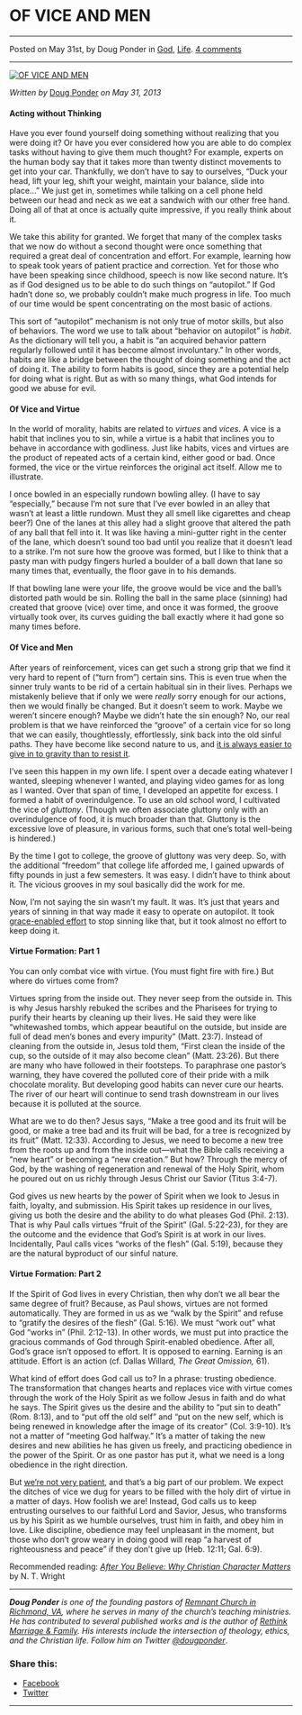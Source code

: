 OF VICE AND MEN
===============

* * *

Posted on May 31st, by Doug Ponder in [God](http://www.remnantresource.org/category/god/), [Life](http://www.remnantresource.org/category/life/). [4 comments](http://www.remnantresource.org/vice-and-men/#comments)

* * *

[![OF VICE AND MEN](http://www.remnantresource.org/wp-content/uploads/2013/05/viceAndMen.jpg)](http://www.remnantresource.org/wp-content/uploads/2013/05/viceAndMen.jpg)  

_Written by_ [Doug Ponder](http://www.remnantresource.org/author/doug-ponder/ "Posts by Doug Ponder") _on May 31, 2013_

#### **Acting without Thinking**

Have you ever found yourself doing something without realizing that you were doing it? Or have you ever considered how you are able to do complex tasks without having to give them much thought? For example, experts on the human body say that it takes more than twenty distinct movements to get into your car. Thankfully, we don’t have to say to ourselves, “Duck your head, lift your leg, shift your weight, maintain your balance, slide into place…” We just get in, sometimes while talking on a cell phone held between our head and neck as we eat a sandwich with our other free hand. Doing all of that at once is actually quite impressive, if you really think about it.

We take this ability for granted. We forget that many of the complex tasks that we now do without a second thought were once something that required a great deal of concentration and effort. For example, learning how to speak took years of patient practice and correction. Yet for those who have been speaking since childhood, speech is now like second nature. It’s as if God designed us to be able to do such things on “autopilot.” If God hadn’t done so, we probably couldn’t make much progress in life. Too much of our time would be spent concentrating on the most basic of actions.

This sort of “autopilot” mechanism is not only true of motor skills, but also of behaviors. The word we use to talk about “behavior on autopilot” is _habit_. As the dictionary will tell you, a habit is “an acquired behavior pattern regularly followed until it has become almost involuntary.” In other words, habits are like a bridge between the thought of doing something and the act of doing it. The ability to form habits is good, since they are a potential help for doing what is right. But as with so many things, what God intends for good we abuse for evil.

#### **Of Vice and Virtue**

In the world of morality, habits are related to _virtues_ and _vices_. A vice is a habit that inclines you to sin, while a virtue is a habit that inclines you to behave in accordance with godliness. Just like habits, vices and virtues are the product of repeated acts of a certain kind, either good or bad. Once formed, the vice or the virtue reinforces the original act itself. Allow me to illustrate.

I once bowled in an especially rundown bowling alley. (I have to say “especially,” because I’m not sure that I’ve ever bowled in an alley that wasn’t at least a little rundown. Must they all smell like cigarettes and cheap beer?) One of the lanes at this alley had a slight groove that altered the path of any ball that fell into it. It was like having a mini-gutter right in the center of the lane, which doesn’t sound too bad until you realize that it doesn’t lead to a strike. I’m not sure how the groove was formed, but I like to think that a pasty man with pudgy fingers hurled a boulder of a ball down that lane so many times that, eventually, the floor gave in to his demands.

If that bowling lane were your life, the groove would be vice and the ball’s distorted path would be sin. Rolling the ball in the same place (sinning) had created that groove (vice) over time, and once it was formed, the groove virtually took over, its curves guiding the ball exactly where it had gone so many times before.

#### **Of Vice and Men**

After years of reinforcement, vices can get such a strong grip that we find it very hard to repent of (“turn from”) certain sins. This is even true when the sinner truly wants to be rid of a certain habitual sin in their lives. Perhaps we mistakenly believe that if only we were _really_ sorry enough for our actions, then we would finally be changed. But it doesn’t seem to work. Maybe we weren’t sincere enough? Maybe we didn’t hate the sin enough? No, our real problem is that we have reinforced the “groove” of a certain vice for so long that we can easily, thoughtlessly, effortlessly, sink back into the old sinful paths. They have become like second nature to us, and [it is always easier to give in to gravity than to resist it](http://www.remnantresource.org/sin-like-gravity/).

I’ve seen this happen in my own life. I spent over a decade eating whatever I wanted, sleeping whenever I wanted, and playing video games for as long as I wanted. Over that span of time, I developed an appetite for excess. I formed a habit of overindulgence. To use an old school word, I cultivated the vice of _gluttony_. (Though we often associate gluttony only with an overindulgence of food, it is much broader than that. Gluttony is the excessive love of pleasure, in various forms, such that one’s total well-being is hindered.)

By the time I got to college, the groove of gluttony was very deep. So, with the additional “freedom” that college life afforded me, I gained upwards of fifty pounds in just a few semesters. It was easy. I didn’t have to think about it. The vicious grooves in my soul basically did the work for me.

Now, I’m not saying the sin wasn’t my fault. It was. It’s just that years and years of sinning in that way made it easy to operate on autopilot. It took [grace-enabled effort](http://www.remnantresource.org/growing-in-grace/) to stop sinning like that, but it took almost no effort to keep doing it.

#### **Virtue Formation: Part 1**

You can only combat vice with virtue. (You must fight fire with fire.) But where do virtues come from?

Virtues spring from the inside out. They never seep from the outside in. This is why Jesus harshly rebuked the scribes and the Pharisees for trying to purify their hearts by cleaning up their lives. He said they were like “whitewashed tombs, which appear beautiful on the outside, but inside are full of dead men’s bones and every impurity” (Matt. 23:7). Instead of cleaning from the outside in, Jesus told them, “First clean the inside of the cup, so the outside of it may also become clean” (Matt. 23:26). But there are many who have followed in their footsteps. To paraphrase one pastor’s warning, they have covered the polluted core of their pride with a milk chocolate morality. But developing good habits can never cure our hearts. The river of our heart will continue to send trash downstream in our lives because it is polluted at the source.

What are we to do then? Jesus says, “Make a tree good and its fruit will be good, or make a tree bad and its fruit will be bad, for a tree is recognized by its fruit” (Matt. 12:33). According to Jesus, we need to become a new tree from the roots up and from the inside out—what the Bible calls receiving a “new heart” or becoming a “new creation.” But how? Through the mercy of God, by the washing of regeneration and renewal of the Holy Spirit, whom he poured out on us richly through Jesus Christ our Savior (Titus 3:4-7).

God gives us new hearts by the power of Spirit when we look to Jesus in faith, loyalty, and submission. His Spirit takes up residence in our lives, giving us both the desire and the ability to do what pleases God (Phil. 2:13). That is why Paul calls virtues “fruit of the Spirit” (Gal. 5:22-23), for they are the outcome and the evidence that God’s Spirit is at work in our lives. Incidentally, Paul calls vices “works of the flesh” (Gal. 5:19), because they are the natural byproduct of our sinful nature.

#### **Virtue Formation: Part 2**

If the Spirit of God lives in every Christian, then why don’t we all bear the same degree of fruit? Because, as Paul shows, virtues are not formed automatically. They are formed in us as we “walk by the Spirit” and refuse to “gratify the desires of the flesh” (Gal. 5:16). We must “work out” what God “works in” (Phil. 2:12-13). In other words, we must put into practice the gracious commands of God through Spirit-enabled obedience. After all, God’s grace isn’t opposed to effort. It is opposed to earning. Earning is an attitude. Effort is an action (cf. Dallas Willard, _The Great Omission,_ 61).

What kind of effort does God call us to? In a phrase: trusting obedience. The transformation that changes hearts and replaces vice with virtue comes through the work of the Holy Spirit as we follow Jesus in faith and do what he says. The Spirit gives us the desire and the ability to “put sin to death” (Rom. 8:13), and to “put off the old self” and “put on the new self, which is being renewed in knowledge after the image of its creator” (Col. 3:9-10). It’s not a matter of “meeting God halfway.” It’s a matter of taking the new desires and new abilities he has given us freely, and practicing obedience in the power of the Spirit. Or as one pastor has put it, what we need is a long obedience in the right direction.

But [we’re not very patient](http://www.remnantresource.org/the-long-view-of-things/), and that’s a big part of our problem. We expect the ditches of vice we dug for years to be filled with the holy dirt of virtue in a matter of days. How foolish we are! Instead, God calls us to keep entrusting ourselves to our faithful Lord and Savior, Jesus, who transforms us by his Spirit as we humble ourselves, trust him in faith, and obey him in love. Like discipline, obedience may feel unpleasant in the moment, but those who don’t grow weary in doing good will reap “a harvest of righteousness and peace” if they don’t give up (Heb. 12:11; Gal. 6:9).

Recommended reading: _[After You Believe: Why Christian Character Matters](http://www.amazon.com/After-You-Believe-Christian-Character/dp/0061730548/)_ by N. T. Wright

* * *

_**Doug Ponder** is one of the founding pastors of [Remnant Church in Richmond, VA](http://www.remnantrichmond.org/), where he serves in many of the church’s teaching ministries. He has contributed to several published works and is the author of [Rethink Marriage & Family](http://www.remnantrichmond.org/mediafiles/uploaded/r/0e1604567_rethink-marriage-and-family-ebook.pdf). His interests include the intersection of theology, ethics, and the Christian life. Follow him on Twitter [@dougponder](https://twitter.com/dougponder)_.

### Share this:

*   [Facebook](http://www.remnantresource.org/vice-and-men/?share=facebook "Click to share on Facebook")
*   [Twitter](http://www.remnantresource.org/vice-and-men/?share=twitter "Click to share on Twitter")

  

* * *
